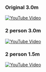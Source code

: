 ### Original 3.0m
[![YouTube Video](https://img.youtube.com/vi/8zv4crTuyuE/sddefault.jpg)](https://www.youtube.com/watch?v=8zv4crTuyuE)


### 2 person 3.0m
[![YouTube Video](https://img.youtube.com/vi/m02TdfWuAE0/sddefault.jpg)](https://www.youtube.com/watch?v=m02TdfWuAE0)


### 2 person 1.5m
[![YouTube Video](https://img.youtube.com/vi/DawAjLboVxY/sddefault.jpg)](https://www.youtube.com/watch?v=DawAjLboVxY)
